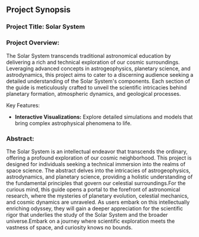 ## Project Synopsis
### Project Title: Solar System

### Project Overview:
The Solar System  transcends traditional astronomical education by delivering a rich and technical exploration of our cosmic surroundings. Leveraging advanced concepts in astrogeophysics, planetary science, and astrodynamics, this project aims to cater to a discerning audience seeking a detailed understanding of the Solar System's components. Each section of the guide is meticulously crafted to unveil the scientific intricacies behind planetary formation, atmospheric dynamics, and geological processes.

Key Features:
- **Interactive Visualizations:** Explore detailed simulations and models that bring complex astrophysical phenomena to life.

### Abstract:
The Solar System  is an intellectual endeavor that transcends the ordinary, offering a profound exploration of our cosmic neighborhood. This project is designed for individuals seeking a technical immersion into the realms of space science. The abstract delves into the intricacies of astrogeophysics, astrodynamics, and planetary science, providing a holistic understanding of the fundamental principles that govern our celestial surroundings.For the curious mind, this guide opens a portal to the forefront of astronomical research, where the mysteries of planetary evolution, celestial mechanics, and cosmic dynamics are unraveled. As users embark on this intellectually enriching odyssey, they will gain a deeper appreciation for the scientific rigor that underlies the study of the Solar System and the broader universe.Embark on a journey where scientific exploration meets the vastness of space, and curiosity knows no bounds.
